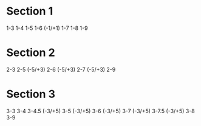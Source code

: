 # Section 1

1-3
1-4
1-5
1-6 (-1/+1)
1-7
1-8
1-9

# Section 2

2-3
2-5 (-5/+3)
2-6 (-5/+3)
2-7 (-5/+3)
2-9

# Section 3

3-3
3-4
3-4.5 (-3/+5)
3-5   (-3/+5)
3-6   (-3/+5)
3-7   (-3/+5)
3-7.5 (-3/+5)
3-8
3-9
